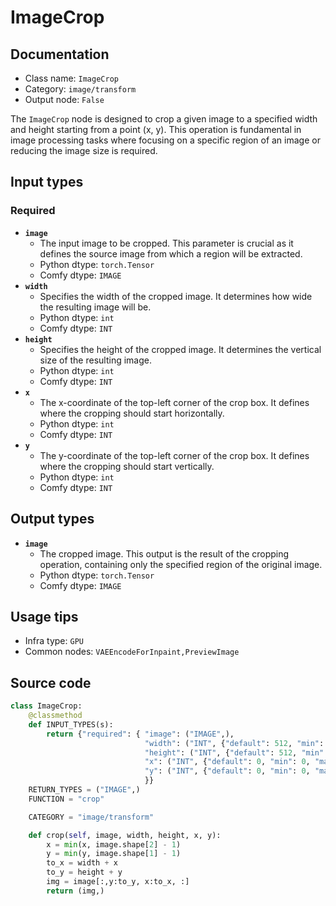# ImageCrop
## Documentation
- Class name: `ImageCrop`
- Category: `image/transform`
- Output node: `False`

The `ImageCrop` node is designed to crop a given image to a specified width and height starting from a point (x, y). This operation is fundamental in image processing tasks where focusing on a specific region of an image or reducing the image size is required.
## Input types
### Required
- **`image`**
    - The input image to be cropped. This parameter is crucial as it defines the source image from which a region will be extracted.
    - Python dtype: `torch.Tensor`
    - Comfy dtype: `IMAGE`
- **`width`**
    - Specifies the width of the cropped image. It determines how wide the resulting image will be.
    - Python dtype: `int`
    - Comfy dtype: `INT`
- **`height`**
    - Specifies the height of the cropped image. It determines the vertical size of the resulting image.
    - Python dtype: `int`
    - Comfy dtype: `INT`
- **`x`**
    - The x-coordinate of the top-left corner of the crop box. It defines where the cropping should start horizontally.
    - Python dtype: `int`
    - Comfy dtype: `INT`
- **`y`**
    - The y-coordinate of the top-left corner of the crop box. It defines where the cropping should start vertically.
    - Python dtype: `int`
    - Comfy dtype: `INT`
## Output types
- **`image`**
    - The cropped image. This output is the result of the cropping operation, containing only the specified region of the original image.
    - Python dtype: `torch.Tensor`
    - Comfy dtype: `IMAGE`
## Usage tips
- Infra type: `GPU`
- Common nodes: `VAEEncodeForInpaint,PreviewImage`


## Source code
```python
class ImageCrop:
    @classmethod
    def INPUT_TYPES(s):
        return {"required": { "image": ("IMAGE",),
                              "width": ("INT", {"default": 512, "min": 1, "max": MAX_RESOLUTION, "step": 1}),
                              "height": ("INT", {"default": 512, "min": 1, "max": MAX_RESOLUTION, "step": 1}),
                              "x": ("INT", {"default": 0, "min": 0, "max": MAX_RESOLUTION, "step": 1}),
                              "y": ("INT", {"default": 0, "min": 0, "max": MAX_RESOLUTION, "step": 1}),
                              }}
    RETURN_TYPES = ("IMAGE",)
    FUNCTION = "crop"

    CATEGORY = "image/transform"

    def crop(self, image, width, height, x, y):
        x = min(x, image.shape[2] - 1)
        y = min(y, image.shape[1] - 1)
        to_x = width + x
        to_y = height + y
        img = image[:,y:to_y, x:to_x, :]
        return (img,)

```
